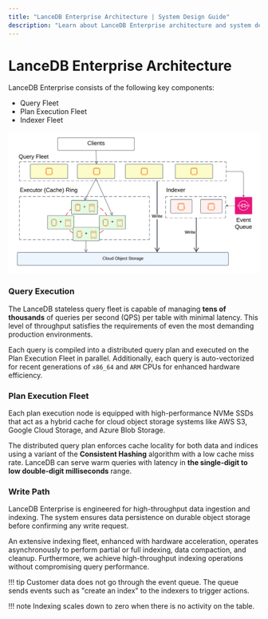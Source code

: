 ```yaml
---
title: "LanceDB Enterprise Architecture | System Design Guide"
description: "Learn about LanceDB Enterprise architecture and system design. Includes components, scalability, and high-availability features for enterprise deployments."
---
```


# LanceDB Enterprise Architecture

LanceDB Enterprise consists of the following key components:

- Query Fleet
- Plan Execution Fleet
- Indexer Fleet

![architecture](../assets/architecture.png)

### Query Execution

The LanceDB stateless query fleet is capable of managing **tens of thousands** of queries per second (QPS) per table with minimal latency.
This level of throughput satisfies the requirements of even the most demanding production environments.

Each query is compiled into a distributed query plan and executed on the Plan Execution Fleet in parallel.
Additionally, each query is auto-vectorized for recent generations of `x86_64` and `ARM`
CPUs for enhanced hardware efficiency.

### Plan Execution Fleet

Each plan execution node is equipped with high-performance NVMe SSDs that act as
a hybrid cache for cloud object storage systems like AWS S3,
Google Cloud Storage, and Azure Blob Storage.

The distributed query plan enforces cache locality for both data and indices using a variant of
the **Consistent Hashing** algorithm with a low cache miss rate.
LanceDB can serve warm queries with latency in **the single-digit to low double-digit milliseconds** range.

### Write Path

LanceDB Enterprise is engineered for high-throughput data ingestion and indexing.
The system ensures data persistence on durable object storage before confirming any write request.

An extensive indexing fleet, enhanced with hardware acceleration, operates asynchronously to
perform partial or full indexing, data compaction, and cleanup.
Furthermore, we achieve high-throughput indexing operations without compromising query performance.

!!! tip
    Customer data does not go through the event queue. The queue sends events such as
    "create an index" to the indexers to trigger actions.

!!! note
    Indexing scales down to zero when there is no activity on the table.
